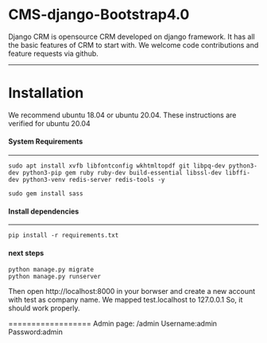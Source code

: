 CMS-django-Bootstrap4.0
==========

Django CRM is opensource CRM developed on django framework. It has all
the basic features of CRM to start with. We welcome code contributions
and feature requests via github.


---

# Installation
We recommend ubuntu 18.04 or ubuntu 20.04. These instructions are verified for ubuntu 20.04

#### System Requirements
---

```
sudo apt install xvfb libfontconfig wkhtmltopdf git libpq-dev python3-dev python3-pip gem ruby ruby-dev build-essential libssl-dev libffi-dev python3-venv redis-server redis-tools -y

sudo gem install sass

```

#### Install dependencies
---

```
pip install -r requirements.txt
```

#### next steps
```
python manage.py migrate
python manage.py runserver
```
Then open http://localhost:8000 in your borwser and create a new account with test as company name. We mapped test.localhost to 127.0.0.1 So, it should work properly.

==================
Admin page: /admin
Username:admin
Password:admin

